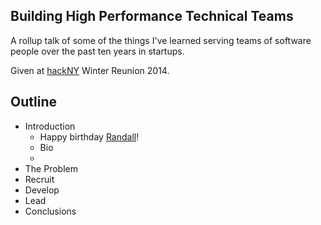 ## Building High Performance Technical Teams

A rollup talk of some of the things I've learned serving teams of software
people over the past ten years in startups.

Given at [hackNY](http://www.hackny.org) Winter Reunion 2014.


## Outline

- Introduction
    - Happy birthday [Randall](http://blog.ranman.org)!
    - Bio
    - 
- The Problem
- Recruit
- Develop
- Lead
- Conclusions
